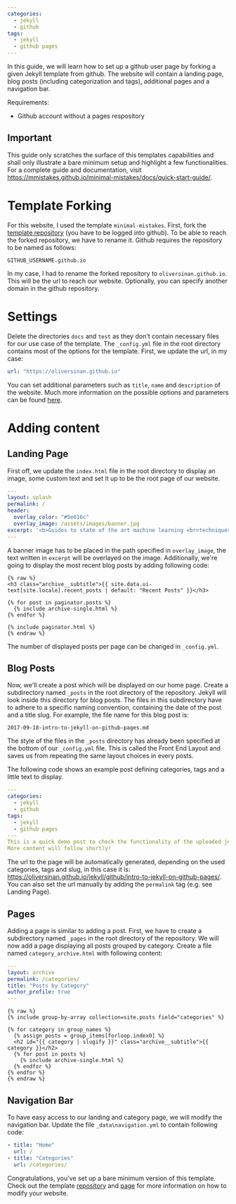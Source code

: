 ```yaml
---
categories:
  - jekyll
  - github
tags:
  - jekyll
  - github pages
---
```

In this guide, we will learn how to set up a github user page by forking a given Jekyll template from github. The website will contain a landing page, blog posts (including categorization and tags), additional pages and a navigation bar.

Requirements:
- Github account without a pages respository

## Important

This guide only scratches the surface of this templates capabilities and shall only illustrate a bare minimum setup and highlight a few functionalities. For a complete guide and documentation, visit https://mmistakes.github.io/minimal-mistakes/docs/quick-start-guide/.

# Template Forking

For this website, I used the template `minimal-mistakes`.
First, fork the [template repository](https://github.com/mmistakes/minimal-mistakes) (you have to be logged into github). To be able to reach the forked repository, we have to rename it. Github requires the repository to be named as follows:
```
GITHUB_USERNAME.github.io
```
In my case, I had to rename the forked repository to `oliversinan.github.io`. This will be the url to reach our website. Optionally, you can specify another domain in the github repository.

# Settings
Delete the directories `docs` and `test` as they don't contain necessary files for our use case of the template.
The `_config.yml` file in the root directory contains most of the options for the template. First, we update the url, in my case:
```yaml
url: "https://oliversinan.github.io"
```
You can set additional parameters such as `title`, `name` and `description` of the website. Much more information on the possible options and parameters can be found [here](https://mmistakes.github.io/minimal-mistakes/docs/configuration/).

# Adding content
## Landing Page
First off, we update the `index.html` file in the root directory to display an image, some custom text and set it up to be the root page of our website.
```yaml
---
layout: splash
permalink: /
header:
  overlay_color: "#5e616c"
  overlay_image: /assets/images/banner.jpg
excerpt: '<b>Guides to state of the art machine learning <br>techniques and applications.</b>'
---
```
A banner image has to be placed in the path specified in `overlay_image`, the text written in `excerpt` will be overlayed on the image.
Additionally, we're going to display the most recent blog posts by adding following code:
```liquid
{% raw %}
<h3 class="archive__subtitle">{{ site.data.ui-text[site.locale].recent_posts | default: "Recent Posts" }}</h3>

{% for post in paginator.posts %}
  {% include archive-single.html %}
{% endfor %}

{% include paginator.html %}
{% endraw %}

```
The number of displayed posts per page can be changed in `_config.yml`.
## Blog Posts
Now, we'll create a post which will be displayed on our home page. Create a subdirectory named `_posts` in the root directory of the repository. Jekyll will look inside this directory for blog posts. The files in this subdirectory have to adhere to a specific naming convention, containing the date of the post and a title slug. For example, the file name for this blog post is:
```
2017-09-18-intro-to-jekyll-on-github-pages.md
```
The style of the files in the `_posts` directory has already been specified at the bottom of our `_config.yml` file. This is called the Front End Layout and saves us from repeating the same layout choices in every posts.

The following code shows an example post defining categories, tags and a little text to display.
```yaml
---
categories:
  - jekyll
  - github
tags:
  - jekyll
  - github pages
---
This is a quick demo post to check the functionality of the uploaded jekyll template to github pages.
More content will follow shortly!

```
The url to the page will be automatically generated, depending on the used categories, tags and slug, in this case it is: https://oliversinan.github.io/jekyll/github/intro-to-jekyll-on-github-pages/. You can also set the url manually by adding the `permalink` tag (e.g. see Landing Page).
## Pages
Adding a page is similar to adding a post. First, we have to create a subdirectory named `_pages` in the root directory of the repository. We will now add a page displaying all posts grouped by category. Create a file named `category_archive.html` with following content:
```yaml
---
layout: archive
permalink: /categories/
title: "Posts by Category"
author_profile: true
---
```
```liquid
{% raw %}
{% include group-by-array collection=site.posts field="categories" %}

{% for category in group_names %}
  {% assign posts = group_items[forloop.index0] %}
  <h2 id="{{ category | slugify }}" class="archive__subtitle">{{ category }}</h2>
  {% for post in posts %}
    {% include archive-single.html %}
  {% endfor %}
{% endfor %}
{% endraw %}

```

## Navigation Bar
To have easy access to our landing and category page, we will modify the navigation bar. Update the file `_data\navigation.yml` to contain following code:
```yaml
- title: "Home"
  url: /
- title: "Categories"
  url: /categories/
```

Congratulations, you've set up a bare minimum version of this template. Check out the template [repository](https://mmistakes.github.io/minimal-mistakes/docs/quick-start-guide/) and [page](https://mmistakes.github.io/minimal-mistakes/docs/quick-start-guide/) for more information on how to modify your website.
